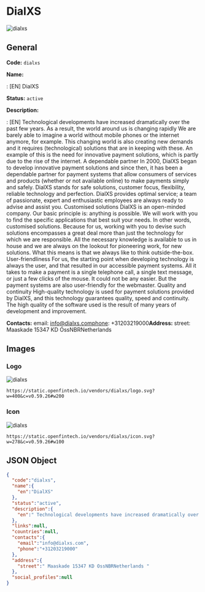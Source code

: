
# DialXS 
![dialxs](https://static.openfintech.io/vendors/dialxs/logo.svg?w=400&c=v0.59.26#w200)  

## General 
 
**Code:** `dialxs` 
 
**Name:** 
 
:	[EN] DialXS 
 
**Status:** `active` 
 
**Description:** 
 
: [EN]  Technological developments have increased dramatically over the past few years. As a result, the world around us is changing rapidly We are barely able to imagine a world without mobile phones or the internet anymore, for example. This changing world is also creating new demands and it requires (technological) solutions that are in keeping with these. An example of this is the need for innovative payment solutions, which is partly due to the rise of the internet. A dependable partner In 2000, DialXS began to develop innovative payment solutions and since then, it has been a dependable partner for payment systems that allow consumers of services and products (whether or not available online) to make payments simply and safely. DialXS stands for safe solutions, customer focus, flexibility, reliable technology and perfection. DialXS provides optimal service; a team of passionate, expert and enthusiastic employees are always ready to advise and assist you. Customised solutions DialXS is an open-minded company. Our basic principle is: anything is possible. We will work with you to find the specific applications that best suit your needs. In other words, customised solutions. Because for us, working with you to devise such solutions encompasses a great deal more than just the technology for which we are responsible. All the necessary knowledge is available to us in house and we are always on the lookout for pioneering work, for new solutions. What this means is that we always like to think outside-the-box. User-friendliness For us, the starting point when developing technology is always the user, and that resulted in our accessible payment systems. All it takes to make a payment is a single telephone call, a single text message, or just a few clicks of the mouse. It could not be any easier. But the payment systems are also user-friendly for the webmaster. Quality and continuity High-quality technology is used for payment solutions provided by DialXS, and this technology guarantees quality, speed and continuity. The high quality of the software used is the result of many years of development and improvement.    
 
**Contacts:** 
email: info@dialxs.comphone: +31203219000**Address:** 
street:  Maaskade 15347 KD OssNBRNetherlands  

## Images 

### Logo 
 
![dialxs](https://static.openfintech.io/vendors/dialxs/logo.svg?w=400&c=v0.59.26#w200)  

```
https://static.openfintech.io/vendors/dialxs/logo.svg?w=400&c=v0.59.26#w200
```  

### Icon 
 
![dialxs](https://static.openfintech.io/vendors/dialxs/icon.svg?w=278&c=v0.59.26#w100)  

```
https://static.openfintech.io/vendors/dialxs/icon.svg?w=278&c=v0.59.26#w100
```  

## JSON Object 

```json
{
  "code":"dialxs",
  "name":{
    "en":"DialXS"
  },
  "status":"active",
  "description":{
    "en":" Technological developments have increased dramatically over the past few years. As a result, the world around us is changing rapidly We are barely able to imagine a world without mobile phones or the internet anymore, for example. This changing world is also creating new demands and it requires (technological) solutions that are in keeping with these. An example of this is the need for innovative payment solutions, which is partly due to the rise of the internet. A dependable partner In 2000, DialXS began to develop innovative payment solutions and since then, it has been a dependable partner for payment systems that allow consumers of services and products (whether or not available online) to make payments simply and safely. DialXS stands for safe solutions, customer focus, flexibility, reliable technology and perfection. DialXS provides optimal service; a team of passionate, expert and enthusiastic employees are always ready to advise and assist you. Customised solutions DialXS is an open-minded company. Our basic principle is: anything is possible. We will work with you to find the specific applications that best suit your needs. In other words, customised solutions. Because for us, working with you to devise such solutions encompasses a great deal more than just the technology for which we are responsible. All the necessary knowledge is available to us in house and we are always on the lookout for pioneering work, for new solutions. What this means is that we always like to think outside-the-box. User-friendliness For us, the starting point when developing technology is always the user, and that resulted in our accessible payment systems. All it takes to make a payment is a single telephone call, a single text message, or just a few clicks of the mouse. It could not be any easier. But the payment systems are also user-friendly for the webmaster. Quality and continuity High-quality technology is used for payment solutions provided by DialXS, and this technology guarantees quality, speed and continuity. The high quality of the software used is the result of many years of development and improvement. \u00a0 "
  },
  "links":null,
  "countries":null,
  "contacts":{
    "email":"info@dialxs.com",
    "phone":"+31203219000"
  },
  "address":{
    "street":" Maaskade 15347 KD OssNBRNetherlands "
  },
  "social_profiles":null
}
```  
